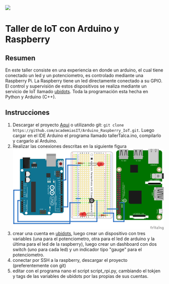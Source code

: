 ﻿![](http://portales.inacap.cl/web_resources/themes/artequin/img/logo-inacap.png)
# Taller de IoT con Arduino y Raspberry
## Resumen
En este taller consiste en una experiencia en donde un arduino, el cual tiene conectado un led y un potenciometro, es controlado mediante una Raspberry Pi. La Raspberry tiene un led directamente conectado a su GPIO.
El control y supervisión de estos dispositivos se realiza mediante un servicio de IoT llamado [ubidots](https://app.ubidots.com/accounts/signin/). Toda la programación esta hecha en Python y Arduino (C++).

## Instrucciones
1. Descargar el proyecto [Aqui](https://github.com/academiasIT/Arduino_Raspberry_IoT/) o utilizando git: `git clone https://github.com/academiasIT/Arduino_Raspberry_IoT.git`. Luego cargar en el IDE Arduino el programa llamado tallerTalca.ino, compilarlo y cargarlo al Arduino.
2. Realizar las conexiones descritas en la siguiente figura
![](https://github.com/academiasIT/Arduino_Raspberry_IoT/blob/master/conexiones_bb.png?raw=true)
3. crear una cuenta en  [ubidots](https://app.ubidots.com/accounts/signin/), luego crear un dispositivo con tres variables (una para el potenciometro, otra para el led de arduino y la última para el led de la raspberry), luego crear un dashboard con dos switch (uno para cada led) y un indicador tipo "gauge" para el potenciometro.
4. conectar por SSH a la raspberry, descargar el proyecto (preferentemente con git)
5. editar con el programa nano el script script_rpi.py, cambiando el tokjen y tags de las variables de ubidots por las propias de sus cuentas.



